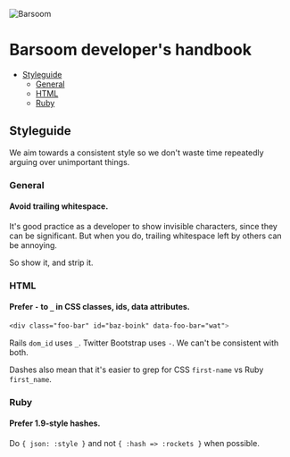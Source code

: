 ![Barsoom](http://barsoom.se/barsoom.png)

# Barsoom developer's handbook

* [Styleguide](#styleguide)
  * [General](#general)
  * [HTML](#html)
  * [Ruby](#ruby)

## Styleguide

We aim towards a consistent style so we don't waste time repeatedly arguing over unimportant things.


### General

#### Avoid trailing whitespace.

It's good practice as a developer to show invisible characters, since they can be significant. But when you do, trailing whitespace left by others can be annoying.

So show it, and strip it.


### HTML

#### Prefer `-` to `_` in CSS classes, ids, data attributes.

``` css
<div class="foo-bar" id="baz-boink" data-foo-bar="wat">
```

Rails `dom_id` uses `_`. Twitter Bootstrap uses `-`. We can't be consistent with both.

Dashes also mean that it's easier to grep for CSS `first-name` vs Ruby `first_name`.


### Ruby

#### Prefer 1.9-style hashes.

Do `{ json: :style }` and not `{ :hash => :rockets }` when possible.
